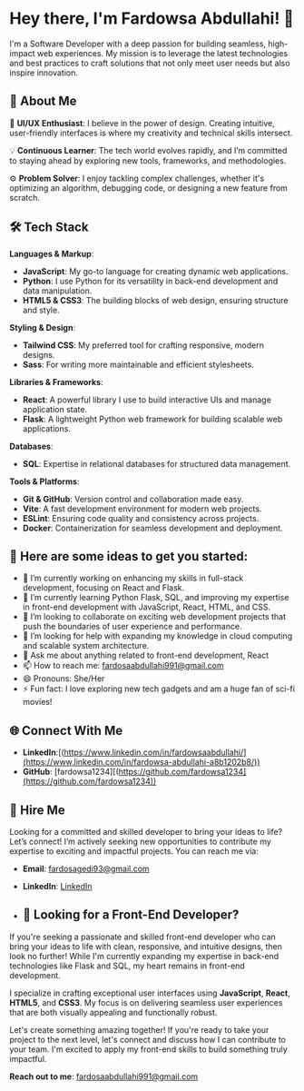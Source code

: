 # Hey there, I'm Fardowsa Abdullahi! 👋

I'm a Software Developer with a deep passion for building seamless, high-impact web experiences. My mission is to leverage the latest technologies and best practices to craft solutions that not only meet user needs but also inspire innovation.

## 🚀 About Me


🎨 **UI/UX Enthusiast**: I believe in the power of design. Creating intuitive, user-friendly interfaces is where my creativity and technical skills intersect.

💡 **Continuous Learner**: The tech world evolves rapidly, and I’m committed to staying ahead by exploring new tools, frameworks, and methodologies.

⚙️ **Problem Solver**: I enjoy tackling complex challenges, whether it's optimizing an algorithm, debugging code, or designing a new feature from scratch.

## 🛠 Tech Stack

**Languages & Markup**:
- **JavaScript**: My go-to language for creating dynamic web applications.
- **Python**: I use Python for its versatility in back-end development and data manipulation.
- **HTML5 & CSS3**: The building blocks of web design, ensuring structure and style.

**Styling & Design**:
- **Tailwind CSS**: My preferred tool for crafting responsive, modern designs.
- **Sass**: For writing more maintainable and efficient stylesheets.

**Libraries & Frameworks**:
- **React**: A powerful library I use to build interactive UIs and manage application state.
- **Flask**: A lightweight Python web framework for building scalable web applications.

**Databases**:
- **SQL**: Expertise in relational databases for structured data management.

**Tools & Platforms**:
- **Git & GitHub**: Version control and collaboration made easy.
- **Vite**: A fast development environment for modern web projects.
- **ESLint**: Ensuring code quality and consistency across projects.
- **Docker**: Containerization for seamless development and deployment.

## 🌟 Here are some ideas to get you started:

- 🔭 I’m currently working on enhancing my skills in full-stack development, focusing on React and Flask.
- 🌱 I’m currently learning Python Flask, SQL, and improving my expertise in front-end development with JavaScript, React, HTML, and CSS.
- 👯 I’m looking to collaborate on exciting web development projects that push the boundaries of user experience and performance.
- 🤔 I’m looking for help with expanding my knowledge in cloud computing and scalable system architecture.
- 💬 Ask me about anything related to front-end development, React
- 📫 How to reach me: [fardosaabdullahi991@gmail.com](mailto:fardosaabdullahi991@gmail.com)
- 😄 Pronouns: She/Her
- ⚡ Fun fact: I love exploring new tech gadgets and am a huge fan of sci-fi movies!

## 🌐 Connect With Me

- **LinkedIn**:[(https://www.linkedin.com/in/fardowsaabdullahi/](https://www.linkedin.com/in/fardowsa-abdullahi-a8b1202b8/))
- **GitHub**: [fardowsa1234][(https://github.com/fardowsa1234](https://github.com/fardowsa1234))

## 💼 Hire Me

Looking for a committed and skilled developer to bring your ideas to life? Let’s connect! I’m actively seeking new opportunities to contribute my expertise to exciting and impactful projects. You can reach me via:

- **Email**: [fardosagedi93@gmail.com](mailto:fardosaabdullahi991@gmail.com)
- **LinkedIn**: [LinkedIn]([https://www.linkedin.com/in/fardowsaabdullahi/](https://www.linkedin.com/in/fardowsa-abdullahi-a8b1202b8/))

- ## 💼 Looking for a Front-End Developer?

If you're seeking a passionate and skilled front-end developer who can bring your ideas to life with clean, responsive, and intuitive designs, then look no further! While I'm currently expanding my expertise in back-end technologies like Flask and SQL, my heart remains in front-end development.

I specialize in crafting exceptional user interfaces using **JavaScript**, **React**, **HTML5**, and **CSS3**. My focus is on delivering seamless user experiences that are both visually appealing and functionally robust.

Let's create something amazing together! If you're ready to take your project to the next level, let's connect and discuss how I can contribute to your team. I'm excited to apply my front-end skills to build something truly impactful.

**Reach out to me**: [fardosaabdullahi991@gmail.com](mailto:fardosaabdullahi991@gmail.com)

